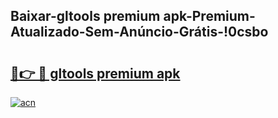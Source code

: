 
## Baixar-gltools premium apk-Premium-Atualizado-Sem-Anúncio-Grátis-!0csbo

# <h2><a href="https://andorid.site?title=gltools_premium_apk&ref=27">🔗👉 🔴 gltools premium apk</a></h2>

[![acn](https://github.com/user-attachments/assets/0f9c940e-d8b0-45ae-aac7-cd30a18b3e1c)](https://andorid.site?title=gltools_premium_apk&ref=27)


